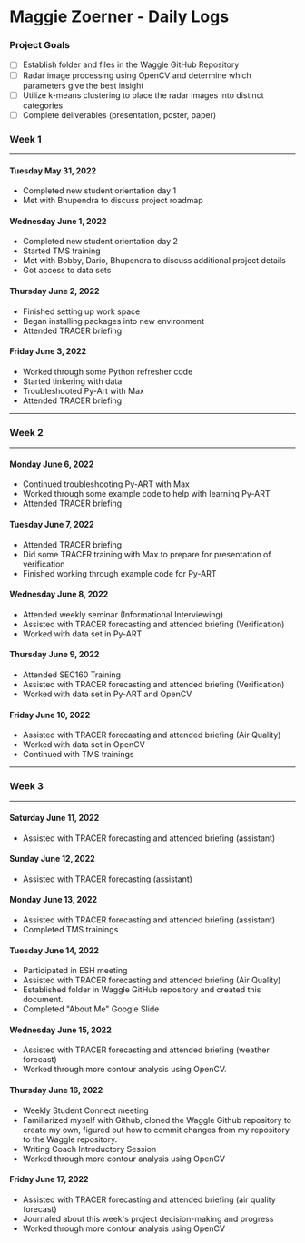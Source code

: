 # Maggie Zoerner - Daily Logs

### Project Goals

- [ ] Establish folder and files in the Waggle GitHub Repository
- [ ] Radar image processing using OpenCV and determine which parameters give the best insight
- [ ] Utilize k-means clustering to place the radar images into distinct categories
- [ ] Complete deliverables (presentation, poster, paper)

### Week 1

---

#### Tuesday May 31, 2022

- Completed new student orientation day 1
- Met with Bhupendra to discuss project roadmap

#### Wednesday June 1, 2022

- Completed new student orientation day 2
- Started TMS training
- Met with Bobby, Dario, Bhupendra to discuss additional project details
- Got access to data sets

#### Thursday June 2, 2022

- Finished setting up work space
- Began installing packages into new environment
- Attended TRACER briefing

#### Friday June 3, 2022

- Worked through some Python refresher code
- Started tinkering with data
- Troubleshooted Py-Art with Max
- Attended TRACER briefing

---

### Week 2

---

#### Monday June 6, 2022

- Continued troubleshooting Py-ART with Max
- Worked through some example code to help with learning Py-ART
- Attended TRACER briefing

#### Tuesday June 7, 2022

- Attended TRACER briefing
- Did some TRACER training with Max to prepare for presentation of verification
- Finished working through example code for Py-ART

#### Wednesday June 8, 2022

- Attended weekly seminar (Informational Interviewing)
- Assisted with TRACER forecasting and attended briefing (Verification)
- Worked with data set in Py-ART

#### Thursday June 9, 2022

- Attended SEC160 Training
- Assisted with TRACER forecasting and attended briefing (Verification)
- Worked with data set in Py-ART and OpenCV

#### Friday June 10, 2022

- Assisted with TRACER forecasting and attended briefing (Air Quality)
- Worked with data set in OpenCV
- Continued with TMS trainings

---

### Week 3

---

#### Saturday June 11, 2022

- Assisted with TRACER forecasting and attended briefing (assistant)

#### Sunday June 12, 2022

- Assisted with TRACER forecasting (assistant)

#### Monday June 13, 2022

- Assisted with TRACER forecasting and attended briefing (assistant)
- Completed TMS trainings

#### Tuesday June 14, 2022

- Participated in ESH meeting
- Assisted with TRACER forecasting and attended briefing (Air Quality)
- Established folder in Waggle GitHub repository and created this document.
- Completed "About Me" Google Slide

#### Wednesday June 15, 2022

- Assisted with TRACER forecasting and attended briefing (weather forecast)
- Worked through more contour analysis using OpenCV.

#### Thursday June 16, 2022

- Weekly Student Connect meeting
- Familiarized myself with Github, cloned the Waggle Github repository to create my own, figured out how to commit changes from my repository to the Waggle repository.
- Writing Coach Introductory Session
- Worked through more contour analysis using OpenCV

#### Friday June 17, 2022

- Assisted with TRACER forecasting and attended briefing (air quality forecast)
- Journaled about this week's project decision-making and progress
- Worked through more contour analysis using OpenCV
  


